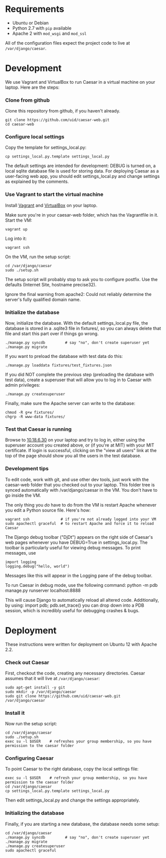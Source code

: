 Requirements
============
* Ubuntu or Debian
* Python 2.7 with `pip` available
* Apache 2 with `mod_wsgi` and `mod_ssl`

All of the configuration files expect the project code to live at 
`/var/django/caesar`.


Development
============

We use Vagrant and VirtualBox to run Caesar in a virtual machine on your laptop.  Here are the steps:

### Clone from github

Clone this repository from github, if you haven't already.

    git clone https://github.com/uid/caesar-web.git
    cd caesar-web

### Configure local settings

Copy the template for settings_local.py:

    cp settings_local.py.template settings_local.py

The default settings are intended for development: DEBUG is turned on, a local sqlite database file is used for storing data.  For deploying Caesar as a user-facing web app, you should edit settings_local.py and change settings as explained by the comments.

### Use Vagrant to start the virtual machine

Install [Vagrant](http://www.vagrantup.com/) and [VirtualBox](https://www.virtualbox.org) on your laptop.

Make sure you're in your caesar-web folder, which has the Vagrantfile in it.  Start the VM:

    vagrant up

Log into it:

    vagrant ssh

On the VM, run the setup script:

    cd /var/django/caesar
    sudo ./setup.sh

The setup script will probably stop to ask you to configure postfix.  Use the defaults (Internet Site, hostname precise32).

Ignore the final warning from apache2: Could not reliably determine the server's fully qualified domain name.

### Initialize the database

Now, initialize the database.  With the default settings_local.py file, the database is stored in a .sqlite3 file in fixtures/, so you can always delete that file and start this part over if things go wrong. 

    ./manage.py syncdb         # say "no", don't create superuser yet
    ./manage.py migrate

If you want to preload the database with test data do this:

    ./manage.py loaddata fixtures/test_fixtures.json

If you did NOT complete the previous step (preloading the database with test data), create a superuser that will allow you to log in to Caesar with admin privileges:

    ./manage.py createsuperuser

Finally, make sure the Apache server can write to the database:

    chmod -R g+w fixtures/ 
    chgrp -R www-data fixtures/

### Test that Caesar is running

Browse to [10.18.6.30](http://10.18.6.30) on your laptop and try to log in, either using the superuser
account you created above, or (if you're at MIT) with your MIT certificate.  If login is successful, clicking on the "view all users" link at the top of the page should show you all the users in the test database.


### Development tips

To edit code, work with git, and use other dev tools, just work with the caesar-web folder that you checked out to your laptop.  This folder tree is synced automatically with /var/django/caesar in the VM.  You don't have to go inside the VM.

The only thing you *do* have to do from the VM is restart Apache whenever you edit a Python source file.  Here's how:

    vagrant ssh              # if you're not already logged into your VM
    sudo apachectl graceful  # to restart Apache and force it to reload Caesar

The Django debug toolbar ("DjDt") appears on the right side of Caesar's web pages whenever you have DEBUG=True in settings_local.py.  The toolbar is particularly useful for viewing debug messages. To print messages, use

    import logging
    logging.debug("hello, world")

Messages like this will appear in the Logging pane of the debug toolbar.

To run Caesar in debug mode, use the following command:
    python -m pdb manage.py runserver localhost:8888

This will cause Django to automatically reload all altered code. Additionally, by using:
    import pdb; pdb.set_trace()
you can drop down into a PDB session, which is incredibly useful for debugging crashes & bugs.


Deployment
==========

These instructions were written for deployment on Ubuntu 12 with Apache 2.2.

### Check out Caesar
First, checkout the code, creating any necessary directories. Caesar assumes that
it will live at `/var/django/caesar`:

    sudo apt-get install -y git
    sudo mkdir -p /var/django/caesar
    sudo git clone https://github.com/uid/caesar-web.git /var/django/caesar


### Install it 

Now run the setup script:

    cd /var/django/caesar
    sudo ./setup.sh
    exec su -l $USER    # refreshes your group membership, so you have permission to the caesar folder


### Configuring Caesar

To point Caesar to the right database, copy the local settings file:

    exec su -l $USER    # refresh your group membership, so you have permission to the caesar folder
    cd /var/django/caesar
    cp settings_local.py.template settings_local.py

Then edit settings_local.py and change the settings appropriately.


### Initializing the database

Finally, if you are starting a new database, the database needs some setup:

    cd /var/django/caesar
    ./manage.py syncdb         # say "no", don't create superuser yet
    ./manage.py migrate
    ./manage.py createsuperuser
    sudo apachectl graceful
